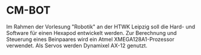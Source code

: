 CM-BOT
======

Im Rahmen der Vorlesung "Robotik" an der HTWK Leipzig soll die Hard- und Software für einen Hexapod entwickelt werden. Zur Berechnung und Steuerung eines Beinpaares wird ein Atmel XMEGA128A1-Prozessor verwendet. Als Servos werden Dynamixel AX-12 genutzt.
